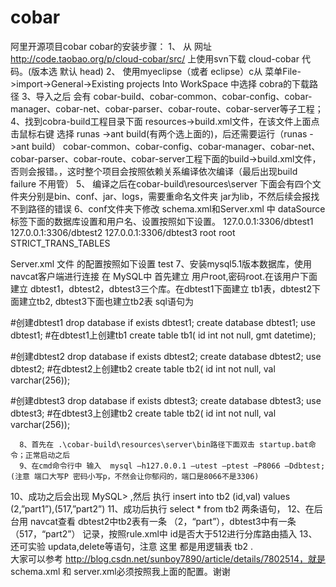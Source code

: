 # cobar
阿里开源项目cobar
cobar的安装步骤：
1、	从 网址 http://code.taobao.org/p/cloud-cobar/src/ 上使用svn下载 cloud-cobar 代码。(版本选 默认 head)
2、 使用myeclipse（或者 eclipse）c从  菜单File->import->General->Existing projects Into WorkSpace 中选择 cobra的下载路径
3、导入之后 会有 cobar-build、cobar-common、cobar-config、cobar-manager、cobar-net、cobar-parser、cobar-route、cobar-server等子工程；
4、找到cobra-build工程目录下面 resources->build.xml文件，在该文件上面点击鼠标右键 选择 runas ->ant build(有两个选上面的)，后还需要运行（runas ->ant build） cobar-common、cobar-config、cobar-manager、cobar-net、cobar-parser、cobar-route、cobar-server工程下面的build->build.xml文件，否则会报错。，这时整个项目会按照依赖关系编译依次编译（最后出现build failure 不用管）
5、 编译之后在cobar-build\resources\server 下面会有四个文件夹分别是bin、conf、jar、logs，需要重命名文件夹 jar为lib，不然后续会报找不到路径的错误
6、conf文件夹下修改 schema.xml和Server.xml 中 dataSource 标签下面的数据库设置和用户名、设置按照如下设置。
       <dataSource name="dsTest" type="mysql">
                <property name="location">
                          <location>127.0.0.1:3306/dbtest1</location>
                          <location>127.0.0.1:3306/dbtest2</location>
                          <location>127.0.0.1:3306/dbtest3</location>
                </property>
                <property name="user">root</property>
                <property name="password">root</property>
                <property name="sqlMode">STRICT_TRANS_TABLES</property>
       </dataSource>
   
Server.xml 文件 的配置按照如下设置
<user name="test">
    <property name="password">test</property>
  </user>
7、安装mysql5.1版本数据库，使用navcat客户端进行连接
   在 MySQL中 首先建立 用户root,密码root.在该用户下面建立
   dbtest1，dbtest2，dbtest3三个库。在dbtest1下面建立 tb1表，dbtest2下面建立tb2, dbtest3下面也建立tb2表
   sql语句为
                        
#创建dbtest1
drop database if exists dbtest1;
create database dbtest1;
use dbtest1;
#在dbtest1上创建tb1
create table tb1(
id    int not null,
gmt   datetime);

#创建dbtest2
drop database if exists dbtest2;
create database dbtest2;
use dbtest2;
#在dbtest2上创建tb2
create table tb2(
id    int not null,
val   varchar(256));

#创建dbtest3
drop database if exists dbtest3;
create database dbtest3;
use dbtest3;
#在dbtest3上创建tb2
create table tb2(
id    int not null,
val   varchar(256));
       

      8、首先在 .\cobar-build\resources\server\bin路径下面双击 startup.bat命令；正常启动之后
      9、在cmd命令行中 输入  mysql –h127.0.0.1 –utest –ptest –P8066 –Ddbtest;(注意 端口大写P 密码小写p，不然会让你郁闷的，端口是8066不是3306)
10、成功之后会出现  MySQL> ,然后  执行 insert into tb2 (id,val) values (2,”part1”),(517,”part2”) 
11、成功后执行 select * from tb2  两条语句，
12、在后台用 navcat查看 dbtest2中tb2表有一条 （2，“part”），dbtest3中有一条（517，“part2”） 记录，按照rule.xml中 id是否大于512进行分库路由插入 
13、还可实验 updata,delete等语句，注意 这里 都是用逻辑表 tb2 .    
大家可以参考 http://blog.csdn.net/sunboy7890/article/details/7802514，就是 schema.xml 和 server.xml必须按照我上面的配置。谢谢

